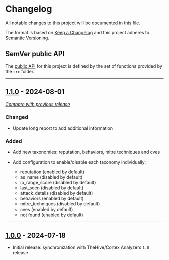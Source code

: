 # Changelog
All notable changes to this project will be documented in this file.

The format is based on [Keep a Changelog](https://keepachangelog.com/en/) and this project adheres to [Semantic Versioning](https://semver.org/spec/v2.0.0.html).

## SemVer public API

The [public API](https://semver.org/spec/v2.0.0.html#spec-item-1)  for this project is defined by the set of functions provided by the `src` folder.

---

## [1.1.0](https://github.com/crowdsecurity/cs-thehive-cortex-analyzer/releases/tag/v1.1.0) - 2024-08-01
[_Compare with previous release_](https://github.com/crowdsecurity/cs-thehive-cortex-analyzer/compare/v1.0.0...v1.1.0)

### Changed

- Update long report to add additional information

### Added

- Add new taxonomies: reputation, behaviors, mitre techniques and cves

- Add configuration to enable/disable each taxonomy individually: 
    - reputation (enabled by default)
    - as_name (disabled by default)
    - ip_range_score (disabled by default)
    - last_seen (disabled by default)
    - attack_details (disabled by default)
    - behaviors (enabled by default)
    - mitre_techniques (disabled by default)
    - cves (enabled by default)
    - not found (enabled by default)

---

## [1.0.0](https://github.com/crowdsecurity/cs-thehive-cortex-analyzer/releases/tag/v1.0.0) - 2024-07-18

- Initial release: synchronization with TheHive/Cortex Analyzers `1.0` release

